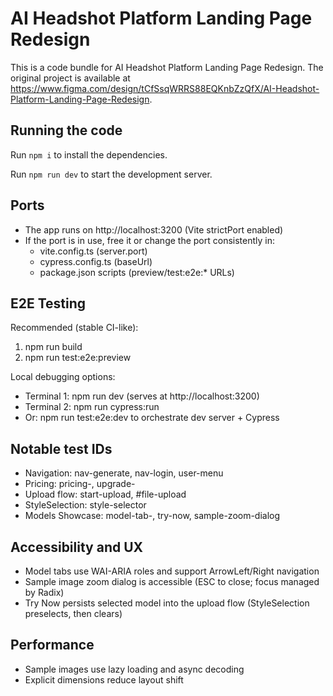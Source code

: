 
  # AI Headshot Platform Landing Page Redesign

  This is a code bundle for AI Headshot Platform Landing Page Redesign. The original project is available at https://www.figma.com/design/tCfSsqWRRS88EQKnbZzQfX/AI-Headshot-Platform-Landing-Page-Redesign.

  ## Running the code

  Run `npm i` to install the dependencies.

  Run `npm run dev` to start the development server.


## Ports

- The app runs on http://localhost:3200 (Vite strictPort enabled)
- If the port is in use, free it or change the port consistently in:
  - vite.config.ts (server.port)
  - cypress.config.ts (baseUrl)
  - package.json scripts (preview/test:e2e:* URLs)

## E2E Testing

Recommended (stable CI-like):

1. npm run build
2. npm run test:e2e:preview

Local debugging options:

- Terminal 1: npm run dev (serves at http://localhost:3200)
- Terminal 2: npm run cypress:run
- Or: npm run test:e2e:dev to orchestrate dev server + Cypress

## Notable test IDs

- Navigation: nav-generate, nav-login, user-menu
- Pricing: pricing-<tier>, upgrade-<tier>
- Upload flow: start-upload, #file-upload
- StyleSelection: style-selector
- Models Showcase: model-tab-<id>, try-now, sample-zoom-dialog

## Accessibility and UX

- Model tabs use WAI-ARIA roles and support ArrowLeft/Right navigation
- Sample image zoom dialog is accessible (ESC to close; focus managed by Radix)
- Try Now persists selected model into the upload flow (StyleSelection preselects, then clears)

## Performance

- Sample images use lazy loading and async decoding
- Explicit dimensions reduce layout shift

